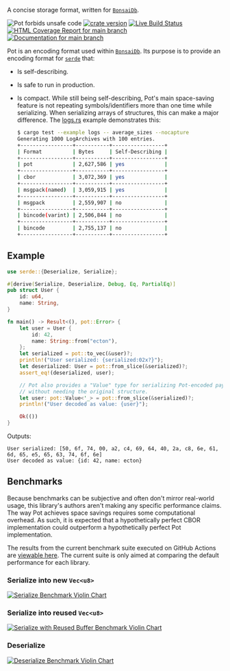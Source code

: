 A concise storage format, written for [`BonsaiDb`](https://bonsaidb.io/).

![Pot forbids unsafe code](https://img.shields.io/badge/unsafe-forbid-success)
[![crate version](https://img.shields.io/crates/v/pot.svg)](https://crates.io/crates/pot)
[![Live Build Status](https://img.shields.io/github/actions/workflow/status/khonsulabs/pot/rust.yml?branch=main)](https://github.com/khonsulabs/pot/actions?query=workflow:Tests)
[![HTML Coverage Report for `main` branch](https://khonsulabs.github.io/pot/coverage/badge.svg)](https://khonsulabs.github.io/pot/coverage/)
[![Documentation for `main` branch](https://img.shields.io/badge/docs-main-informational)](https://khonsulabs.github.io/pot/main/pot/)

Pot is an encoding format used within [`BonsaiDb`](https://bonsaidb.io/). Its purpose is to
provide an encoding format for [`serde`](https://serde.rs) that:

* Is self-describing.
* Is safe to run in production.
* Is compact. While still being self-describing, Pot's main space-saving feature
  is not repeating symbols/identifiers more than one time while serializing.
  When serializing arrays of structures, this can make a major difference. The
  [logs.rs](https://github.com/khonsulabs/pot/blob/main/pot/examples/logs.rs)
  example demonstrates this:

  ```sh
  $ cargo test --example logs -- average_sizes --nocapture
  Generating 1000 LogArchives with 100 entries.
  +-----------------+-----------+-----------------+
  | Format          | Bytes     | Self-Describing |
  +-----------------+-----------+-----------------+
  | pot             | 2,627,586 | yes             |
  +-----------------+-----------+-----------------+
  | cbor            | 3,072,369 | yes             |
  +-----------------+-----------+-----------------+
  | msgpack(named)  | 3,059,915 | yes             |
  +-----------------+-----------+-----------------+
  | msgpack         | 2,559,907 | no              |
  +-----------------+-----------+-----------------+
  | bincode(varint) | 2,506,844 | no              |
  +-----------------+-----------+-----------------+
  | bincode         | 2,755,137 | no              |
  +-----------------+-----------+-----------------+
  ```

## Example

```rust
use serde::{Deserialize, Serialize};

#[derive(Serialize, Deserialize, Debug, Eq, PartialEq)]
pub struct User {
    id: u64,
    name: String,
}

fn main() -> Result<(), pot::Error> {
    let user = User {
        id: 42,
        name: String::from("ecton"),
    };
    let serialized = pot::to_vec(&user)?;
    println!("User serialized: {serialized:02x?}");
    let deserialized: User = pot::from_slice(&serialized)?;
    assert_eq!(deserialized, user);

    // Pot also provides a "Value" type for serializing Pot-encoded payloads
    // without needing the original structure.
    let user: pot::Value<'_> = pot::from_slice(&serialized)?;
    println!("User decoded as value: {user}");

    Ok(())
}
```

Outputs:

```text
User serialized: [50, 6f, 74, 00, a2, c4, 69, 64, 40, 2a, c8, 6e, 61, 6d, 65, e5, 65, 63, 74, 6f, 6e]
User decoded as value: {id: 42, name: ecton}
```

## Benchmarks

Because benchmarks can be subjective and often don't mirror real-world usage,
this library's authors aren't making any specific performance claims. The way
Pot achieves space savings requires some computational overhead. As such, it is
expected that a hypothetically perfect CBOR implementation could outperform a
hypothetically perfect Pot implementation.

The results from the current benchmark suite executed on GitHub Actions are
[viewable here](https://pot.bonsaidb.io/benchmarks/report/). The current suite
is only aimed at comparing the default performance for each library.

### Serialize into new `Vec<u8>`

[![Serialize Benchmark Violin Chart](https://pot.bonsaidb.io/benchmarks/logs_serialize/report/violin.svg)](https://pot.bonsaidb.io/benchmarks/logs_serialize/report/index.html)

### Serialize into reused `Vec<u8>`

[![Serialize with Reused Buffer Benchmark Violin Chart](https://pot.bonsaidb.io/benchmarks/logs_serialize-reuse/report/violin.svg)](https://pot.bonsaidb.io/benchmarks/logs_serialize-reuse/report/index.html)

### Deserialize

[![Deserialize Benchmark Violin Chart](https://pot.bonsaidb.io/benchmarks/logs_deserialize/report/violin.svg)](https://pot.bonsaidb.io/benchmarks/logs_deserialize/report/index.html)
